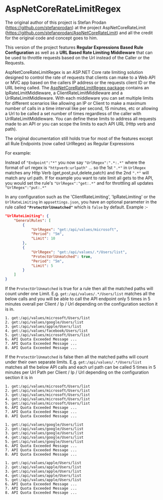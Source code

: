 AspNetCoreRateLimitRegex
==============

The original author of this project is Stefan Prodan (https://github.com/stefanprodan) at the project AspNetCoreRateLimit (https://github.com/stefanprodan/AspNetCoreRateLimit) and all the credit for the original code and concept goes to him.

This version of the project features **Regular Expressions Based Rule Configuration** as well as a **URL Based Rate Limiting Middleware** that can be used to throttle requests based on the Url instead of the Caller or the Requests.

AspNetCoreRateLimitRegex is an ASP.NET Core rate limiting solution designed to control the rate of requests that clients can make to a Web API or MVC app based on the callers IP address or the requests client ID or the URL being called.
The [AspNetCoreRateLimitRegex package](https://www.nuget.org/packages/AspNetCoreRateLimitRegex/) contains an IpRateLimitMiddleware, a ClientRateLimitMiddleware and a UrlRateLimitMiddleware.
With each middleware you can set multiple limits for different scenarios like allowing an IP or Client to make a maximum number of calls in a time interval like per second, 15 minutes, etc or allowing a Url to be called a set number of times regardless of the caller with UrlRateLimitMiddleware.
You can define these limits to address all requests made to an API or you can scope the limits to each API URL (Http verb and path).

The original documentation still holds true for most of the features except all Rule Endpoints (now called UrlRegex) as Regular Expressions

For example:

Instead of `"Endpoint":"*"` you now say `"UrlRegex":".*:.*"` where the format of url regex is `"httpverb:urlpath"` ... so the 1st `".*"` in `UrlRegex` matches any Http Verb (get,post,put,delete,patch) and the 2nd `".*"` will match any url path.
If for example you want to rate limit all gets to the API, you would set the rule's `"UrlRegex":"get:.*"` and for throttling all updates `"UrlRegex":"put:.*"`

In any configuration such as the 'ClientRateLimiting', 'IpRateLimiting' or the `UrlRateLimiting` in `appsettings.json`, you have an optional parameter in the rule called **`"ProtectUrlUnmatched"`** which is `false` by default. Example :-

```json
"UrlRateLimiting": {
	"GeneralRules": [
		{
			"UrlRegex": "get:/api/values/microsoft",
			"Period": "5m",
			"Limit": 10
		},
		{
			"UrlRegex": "get:/api/values/.*/Users/list",
			"ProtectUrlUnmatched": true,
			"Period": "5m",
			"Limit": 5
		}
	]
}
```

If the `ProtectUrlUnmatched` is true for a rule then all the matched paths will count under one Limit. E.g.
`get:/api/values/.*/Users/list` matches all the below calls and you will be able to call the API endpoint only 5 times in 5 minutes overall per Client / Ip / Url depending on the configuration section it is in.
```
1. get:/api/values/microsoft/Users/list
2. get:/api/values/google/Users/list
3. get:/api/values/apple/Users/list
4. get:/api/values/facebook/Users/list
5. get:/api/values/microsoft/Users/list
6. API Quota Exceeded Message ...
7. API Quota Exceeded Message ...
8. API Quota Exceeded Message ...
```

If the `ProtectUrlUnmatched` is false then all the matched paths will count under their own separate limits. E.g.
`get:/api/values/.*/Users/list` matches all the below API calls and each url path can be called 5 times in 5 minutes per Url Path per Client / Ip / Url depending on the configuration section it is in
```
1. get:/api/values/microsoft/Users/list
2. get:/api/values/microsoft/Users/list
3. get:/api/values/microsoft/Users/list
4. get:/api/values/microsoft/Users/list
5. get:/api/values/microsoft/Users/list
6. API Quota Exceeded Message ...
7. API Quota Exceeded Message ...
8. API Quota Exceeded Message ...	

1. get:/api/values/google/Users/list
2. get:/api/values/google/Users/list
3. get:/api/values/google/Users/list
4. get:/api/values/google/Users/list
5. get:/api/values/google/Users/list
6. API Quota Exceeded Message ...
7. API Quota Exceeded Message ...
8. API Quota Exceeded Message ...	

1. get:/api/values/apple/Users/list
2. get:/api/values/apple/Users/list
3. get:/api/values/apple/Users/list
4. get:/api/values/apple/Users/list
5. get:/api/values/apple/Users/list
6. API Quota Exceeded Message ...
7. API Quota Exceeded Message ...
8. API Quota Exceeded Message ...	
```